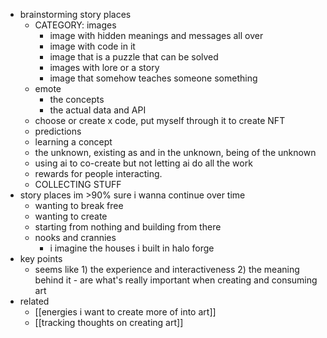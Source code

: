   * brainstorming story places
    * CATEGORY: images
      * image with hidden meanings and messages all over
      * image with code in it
      * image that is a puzzle that can be solved
      * images with lore or a story
      * image that somehow teaches someone something 
    * emote
      * the concepts
      * the actual data and API
    * choose or create x code, put myself through it to create NFT
    * predictions
    * learning a concept
    * the unknown, existing as and in the unknown, being of the unknown
    * using ai to co-create but not letting ai do all the work
    * rewards for people interacting.
    * COLLECTING STUFF
  * story places im >90% sure i wanna continue over time
    * wanting to break free
    * wanting to create
    * starting from nothing and building from there
    * nooks and crannies
      * i imagine the houses i built in halo forge
  * key points
    * seems like 1) the experience and interactiveness 2) the meaning behind it - are what's really important when creating and consuming art
  * related
    * [[energies i want to create more of into art]]
    * [[tracking thoughts on creating art]]